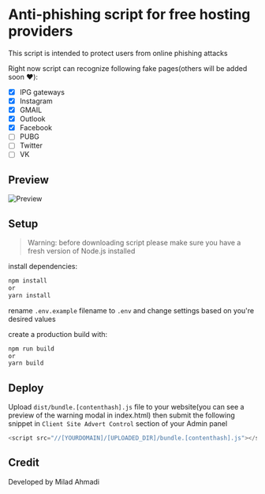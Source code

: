 # Anti-phishing script for free hosting providers
This script is intended to protect users from online phishing attacks

Right now script can recognize following fake pages(others will be added soon ❤️):
- [x] IPG gateways
- [x] Instagram
- [x] GMAIL
- [x] Outlook
- [x] Facebook
- [ ] PUBG
- [ ] Twitter
- [ ] VK
## Preview
![Preview](https://github.com/milad00ahmadi/milad00ahmadi/blob/freehost-anti-phishing/screenshot.png?raw=true)

## Setup
> Warning: before downloading script please make sure you have a fresh version of Node.js installed

install dependencies:
```sh
npm install
or
yarn install
```

rename `.env.example` filename to `.env` and change settings based on you're desired values

create a production build with:

```sh
npm run build
or
yarn build
```


## Deploy
Upload `dist/bundle.[contenthash].js` file to your website(you can see a preview of the warning modal in index.html)
then submit the following snippet in `Client Site Advert Control` section of your Admin panel 

```js
<script src="//[YOURDOMAIN]/[UPLOADED_DIR]/bundle.[contenthash].js"></script> 
```

## Credit
Developed by Milad Ahmadi
